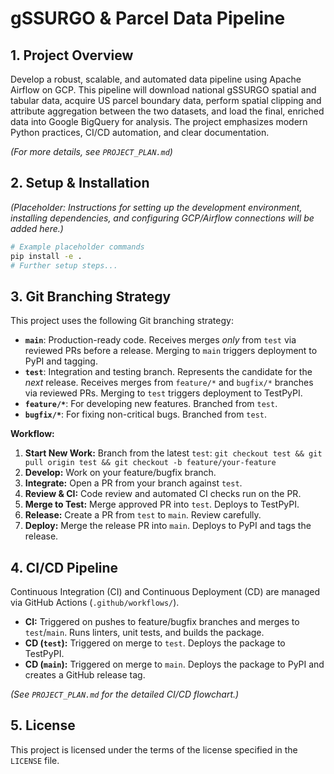# gSSURGO & Parcel Data Pipeline

## 1. Project Overview

Develop a robust, scalable, and automated data pipeline using Apache Airflow on GCP. This pipeline will download national gSSURGO spatial and tabular data, acquire US parcel boundary data, perform spatial clipping and attribute aggregation between the two datasets, and load the final, enriched data into Google BigQuery for analysis. The project emphasizes modern Python practices, CI/CD automation, and clear documentation.

*(For more details, see `PROJECT_PLAN.md`)*

## 2. Setup & Installation

*(Placeholder: Instructions for setting up the development environment, installing dependencies, and configuring GCP/Airflow connections will be added here.)*

```bash
# Example placeholder commands
pip install -e .
# Further setup steps...
```

## 3. Git Branching Strategy

This project uses the following Git branching strategy:

*   **`main`**: Production-ready code. Receives merges *only* from `test` via reviewed PRs before a release. Merging to `main` triggers deployment to PyPI and tagging.
*   **`test`**: Integration and testing branch. Represents the candidate for the *next* release. Receives merges from `feature/*` and `bugfix/*` branches via reviewed PRs. Merging to `test` triggers deployment to TestPyPI.
*   **`feature/*`**: For developing new features. Branched from `test`.
*   **`bugfix/*`**: For fixing non-critical bugs. Branched from `test`.

**Workflow:**

1.  **Start New Work:** Branch from the latest `test`: `git checkout test && git pull origin test && git checkout -b feature/your-feature`
2.  **Develop:** Work on your feature/bugfix branch.
3.  **Integrate:** Open a PR from your branch against `test`.
4.  **Review & CI:** Code review and automated CI checks run on the PR.
5.  **Merge to Test:** Merge approved PR into `test`. Deploys to TestPyPI.
6.  **Release:** Create a PR from `test` to `main`. Review carefully.
7.  **Deploy:** Merge the release PR into `main`. Deploys to PyPI and tags the release.

## 4. CI/CD Pipeline

Continuous Integration (CI) and Continuous Deployment (CD) are managed via GitHub Actions (`.github/workflows/`).

*   **CI:** Triggered on pushes to feature/bugfix branches and merges to `test`/`main`. Runs linters, unit tests, and builds the package.
*   **CD (`test`):** Triggered on merge to `test`. Deploys the package to TestPyPI.
*   **CD (`main`):** Triggered on merge to `main`. Deploys the package to PyPI and creates a GitHub release tag.

*(See `PROJECT_PLAN.md` for the detailed CI/CD flowchart.)*

## 5. License

This project is licensed under the terms of the license specified in the `LICENSE` file.